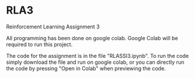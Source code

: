 # RLA3

Reinforcement Learning Assignment 3

All programming has been done on google colab. Google Colab will be required to run this project.

The code for the assignment is in the file "RLASSI3.ipynb". To run the code simply download the file and run on google colab, or you can directly run the code by pressing "Open in Colab" when previewing the code.
